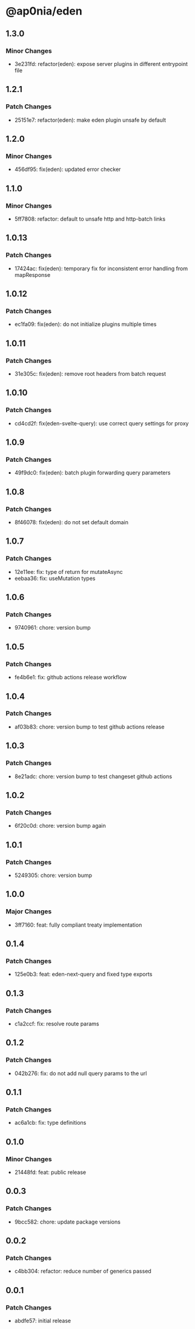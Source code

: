 # @ap0nia/eden

## 1.3.0

### Minor Changes

- 3e231fd: refactor(eden): expose server plugins in different entrypoint file

## 1.2.1

### Patch Changes

- 25151e7: refactor(eden): make eden plugin unsafe by default

## 1.2.0

### Minor Changes

- 456df95: fix(eden): updated error checker

## 1.1.0

### Minor Changes

- 5ff7808: refactor: default to unsafe http and http-batch links

## 1.0.13

### Patch Changes

- 17424ac: fix(eden): temporary fix for inconsistent error handling from mapResponse

## 1.0.12

### Patch Changes

- ec1fa09: fix(eden): do not initialize plugins multiple times

## 1.0.11

### Patch Changes

- 31e305c: fix(eden): remove root headers from batch request

## 1.0.10

### Patch Changes

- cd4cd2f: fix(eden-svelte-query): use correct query settings for proxy

## 1.0.9

### Patch Changes

- 49f9dc0: fix(eden): batch plugin forwarding query parameters

## 1.0.8

### Patch Changes

- 8f46078: fix(eden): do not set default domain

## 1.0.7

### Patch Changes

- 12e11ee: fix: type of return for mutateAsync
- eebaa36: fix: useMutation types

## 1.0.6

### Patch Changes

- 9740961: chore: version bump

## 1.0.5

### Patch Changes

- fe4b6e1: fix: github actions release workflow

## 1.0.4

### Patch Changes

- af03b83: chore: version bump to test github actions release

## 1.0.3

### Patch Changes

- 8e21adc: chore: version bump to test changeset github actions

## 1.0.2

### Patch Changes

- 6f20c0d: chore: version bump again

## 1.0.1

### Patch Changes

- 5249305: chore: version bump

## 1.0.0

### Major Changes

- 3ff7160: feat: fully compliant treaty implementation

## 0.1.4

### Patch Changes

- 125e0b3: feat: eden-next-query and fixed type exports

## 0.1.3

### Patch Changes

- c1a2ccf: fix: resolve route params

## 0.1.2

### Patch Changes

- 042b276: fix: do not add null query params to the url

## 0.1.1

### Patch Changes

- ac6a1cb: fix: type definitions

## 0.1.0

### Minor Changes

- 21448fd: feat: public release

## 0.0.3

### Patch Changes

- 9bcc582: chore: update package versions

## 0.0.2

### Patch Changes

- c4bb304: refactor: reduce number of generics passed

## 0.0.1

### Patch Changes

- abdfe57: initial release
